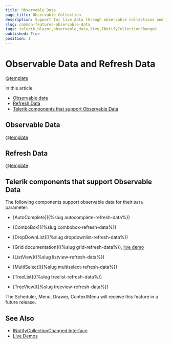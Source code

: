 ```yaml
---
title: Observable Data
page_title: Observable Collection
description: Support for live data through observable collections and INotifyCollectionChanged in Telerik UI for Blazor.
slug: common-features-observable-data
tags: telerik,blazor,observable,data,live,INotifyCollectionChanged 
published: True
position: 1
---
```


# Observable Data and Refresh Data

@[template](/_contentTemplates/common/observable-data.md#intro)

In this article:
* [Observable data](#observable-data)
* [Refresh Data](#refresh-data )
* [Telerik components that support Observable Data](#telerik-components-that-support-observable-data)

## Observable Data

@[template](/_contentTemplates/common/observable-data.md#observable-data)


## Refresh Data 

@[template](/_contentTemplates/common/observable-data.md#refresh-data)


## Telerik components that support Observable Data

The following components support observable data for their `Data` parameter:

* [AutoComplete]({%slug autocomplete-refresh-data%})

* [ComboBox]({%slug combobox-refresh-data%})

* [DropDownList]({%slug dropdownlist-refresh-data%})

* [Grid documentation]({%slug grid-refresh-data%}), [live demo](https://demos.telerik.com/blazor-ui/grid/observable-data)

* [ListView]({%slug listview-refresh-data%})

* [MultiSelect]({%slug multiselect-refresh-data%})

* [TreeList]({%slug treelist-refresh-data%})

* [TreeView]({%slug treeview-refresh-data%})

The Scheduler, Menu, Drawer, ContextMenu will receive this feature in a future release.

## See Also

  * [INotifyCollectionChanged Interface](https://docs.microsoft.com/en-us/dotnet/api/system.collections.specialized.inotifycollectionchanged?view=netframework-4.8)
  * [Live Demos](https://demos.telerik.com/blazor-ui/)
